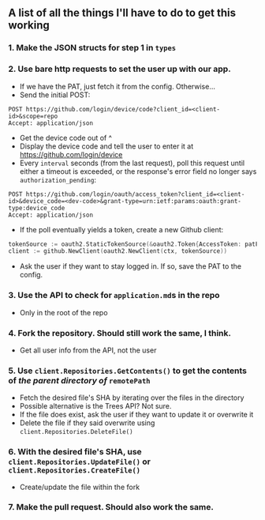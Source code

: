 ## A list of all the things I'll have to do to get this working

### 1. Make the JSON structs for step 1 in `types`

### 2. Use bare http requests to set the user up with our app.
- If we have the PAT, just fetch it from the config. Otherwise...
- Send the initial POST:
```http
POST https://github.com/login/device/code?client_id=<client-id>&scope=repo
Accept: application/json
```
- Get the device code out of ^
- Display the device code and tell the user to enter it at 
  https://github.com/login/device
- Every `interval` seconds (from the last request), poll this request until 
  either a timeout is exceeded, or the response's error field no longer says 
  `authorization_pending`:
```http
POST https://github.com/login/oauth/access_token?client_id=<client-id>&device_code=<dev-code>&grant-type=urn:ietf:params:oauth:grant-type:device_code
Accept: application/json
```
- If the poll eventually yields a token, create a new Github client:
```go
tokenSource := oauth2.StaticTokenSource(&oauth2.Token{AccessToken: patFromPoll})
client := github.NewClient(oauth2.NewClient(ctx, tokenSource))
```
- Ask the user if they want to stay logged in. If so, save the PAT to the config.

### 3. Use the API to check for `application.md`s in the repo
- Only in the root of the repo

### 4. Fork the repository. Should still work the same, I think.
- Get all user info from the API, not the user

### 5. Use `client.Repositories.GetContents()` to get the contents of ***the parent directory of*** `remotePath`
- Fetch the desired file's SHA by iterating over the files in the directory
- Possible alternative is the Trees API? Not sure.
- If the file does exist, ask the user if they want to update it or overwrite it
- Delete the file if they said overwrite using `client.Repositories.DeleteFile()`

### 6. With the desired file's SHA, use `client.Repositories.UpdateFile()` or `client.Repositories.CreateFile()`
- Create/update the file within the fork

### 7. Make the pull request. Should also work the same.

